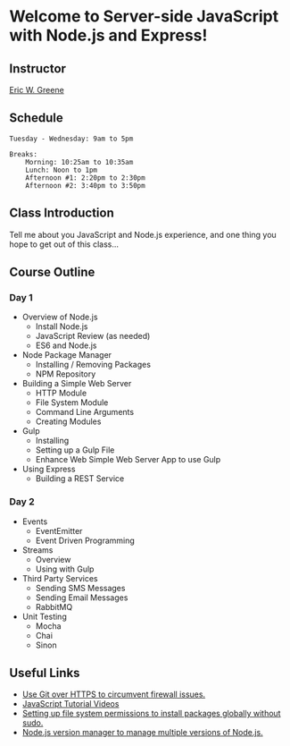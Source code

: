 # Welcome to Server-side JavaScript with Node.js and Express!

## Instructor

[Eric W. Greene](linkedin.com/in/ericwgreene)

## Schedule

	Tuesday - Wednesday: 9am to 5pm

	Breaks:
		Morning: 10:25am to 10:35am
		Lunch: Noon to 1pm
		Afternoon #1: 2:20pm to 2:30pm
		Afternoon #2: 3:40pm to 3:50pm

## Class Introduction

Tell me about you JavaScript and Node.js experience, and one thing you hope to get out of this class...

## Course Outline

### Day 1

- Overview of Node.js
	- Install Node.js
	- JavaScript Review (as needed)
	- ES6 and Node.js
- Node Package Manager
	- Installing / Removing Packages
	- NPM Repository
- Building a Simple Web Server
	- HTTP Module
	- File System Module
	- Command Line Arguments
	- Creating Modules
- Gulp
	- Installing
	- Setting up a Gulp File
	- Enhance Web Simple Web Server App to use Gulp
- Using Express
	- Building a REST Service

### Day 2

- Events
	- EventEmitter
	- Event Driven Programming
- Streams
	- Overview
	- Using with Gulp
- Third Party Services
	- Sending SMS Messages
	- Sending Email Messages
	- RabbitMQ
- Unit Testing
	- Mocha
	- Chai
	- Sinon

## Useful Links
- [Use Git over HTTPS to circumvent firewall issues.](http://jgoodall.me/posts/2013/05/29/git-use-https/)
- [JavaScript Tutorial Videos](http://www.toptal.com/videos)
- [Setting up file system permissions to install packages globally without sudo.](https://docs.npmjs.com/getting-started/fixing-npm-permissions)
- [Node.js version manager to manage multiple versions of Node.js.](https://github.com/creationix/nvm)
